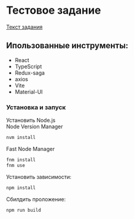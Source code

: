 # Тестовое задание

[Текст задания](https://clck.ru/3Acaxf)

## Ипользованные инструменты:

- React
- TypeScript
- Redux-saga
- axios
- Vite
- Material-UI

### Установка и запуск

Установить Node.js  
Node Version Manager

```bash
nvm install
```

Fast Node Manager

```bash
fnm install
fnm use
```

Установить зависимости:

```bash
npm install
```

Сбилдить проложение:

```bash
npm run build
```
